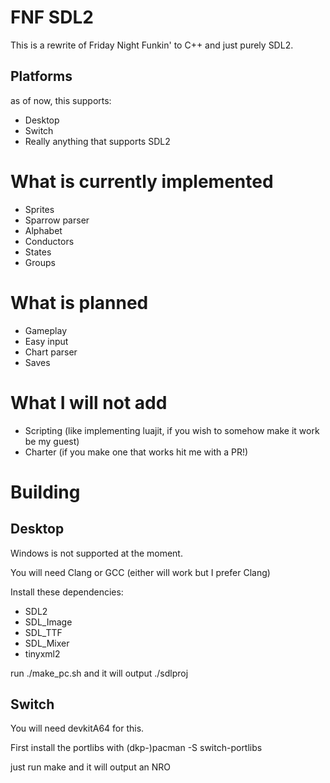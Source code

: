 # FNF SDL2
This is a rewrite of Friday Night Funkin' to C++ and just purely SDL2.
## Platforms
as of now, this supports:
* Desktop
* Switch
* Really anything that supports SDL2
# What is currently implemented
* Sprites
* Sparrow parser
* Alphabet
* Conductors
* States
* Groups
# What is planned
* Gameplay
* Easy input
* Chart parser
* Saves
# What I will not add
* Scripting (like implementing luajit, if you wish to somehow make it work be my guest)
* Charter (if you make one that works hit me with a PR!)
# Building
## Desktop
Windows is not supported at the moment.

You will need Clang or GCC (either will work but I prefer Clang)

Install these dependencies:
* SDL2
* SDL_Image
* SDL_TTF
* SDL_Mixer
* tinyxml2

run ./make_pc.sh and it will output ./sdlproj
## Switch
You will need devkitA64 for this.

First install the portlibs with (dkp-)pacman -S switch-portlibs

just run make and it will output an NRO
